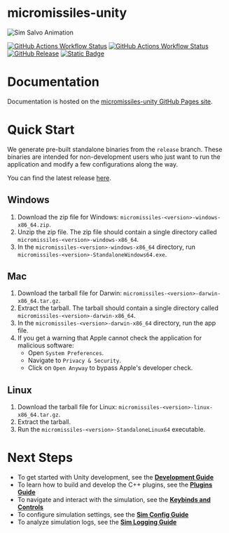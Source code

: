 # micromissiles-unity

![Sim Salvo Animation](docs/images/sim_salvo_animation.gif)

[![GitHub Actions Workflow Status](https://img.shields.io/github/actions/workflow/status/PisterLab/micromissiles-unity/build.yaml?link=https%3A%2F%2Fgithub.com%2FPisterLab%2Fmicromissiles-unity%2Factions%2Fworkflows%2Fbuild.yaml)](https://github.com/PisterLab/micromissiles-unity/actions/workflows/build.yaml)
[![GitHub Actions Workflow Status](https://img.shields.io/github/actions/workflow/status/PisterLab/micromissiles-unity/test.yaml?label=tests&link=https%3A%2F%2Fgithub.com%2FPisterLab%2Fmicromissiles-unity%2Factions%2Fworkflows%2Ftest.yaml)](https://github.com/PisterLab/micromissiles-unity/actions/workflows/test.yaml)
[![GitHub Release](https://img.shields.io/github/v/release/PisterLab/micromissiles-unity?link=https%3A%2F%2Fgithub.com%2FPisterLab%2Fmicromissiles-unity%2Freleases%2Flatest)](https://github.com/PisterLab/micromissiles-unity/releases/latest)
[![Static Badge](https://img.shields.io/badge/%F0%9F%93%93-Documentation-blue?labelColor=white)](https://pisterlab.github.io/micromissiles-unity/)

# Documentation

Documentation is hosted on the [micromissiles-unity GitHub Pages site](https://pisterlab.github.io/micromissiles-unity/).

# Quick Start

We generate pre-built standalone binaries from the `release` branch. These binaries are intended for non-development users who just want to run the application and modify a few configurations along the way.

You can find the latest release [here](https://github.com/PisterLab/micromissiles-unity/releases/latest).

## Windows

1. Download the zip file for Windows: `micromissiles-<version>-windows-x86_64.zip`.
2. Unzip the zip file. The zip file should contain a single directory called `micromissiles-<version>-windows-x86_64`.
3. In the `micromissiles-<version>-windows-x86_64` directory, run `micromissiles-<version>-StandaloneWindows64.exe`.

## Mac

1. Download the tarball file for Darwin: `micromissiles-<version>-darwin-x86_64.tar.gz`.
2. Extract the tarball. The tarball should contain a single directory called `micromissiles-<version>-darwin-x86_64`.
3. In the `micromissiles-<version>-darwin-x86_64` directory, run the app file.
4. If you get a warning that Apple cannot check the application for malicious software:
     * Open `System Preferences`.
     * Navigate to `Privacy & Security`.
     * Click on `Open Anyway` to bypass Apple's developer check.

## Linux

1. Download the tarball file for Linux: `micromissiles-<version>-linux-x86_64.tar.gz`.
2. Extract the tarball.
3. Run the `micromissiles-<version>-StandaloneLinux64` executable.

# Next Steps

- To get started with Unity development, see the [**Development Guide**](https://pisterlab.github.io/micromissiles-unity/Development_Guide.html)
- To learn how to build and develop the C++ plugins, see the [**Plugins Guide**](https://pisterlab.github.io/micromissiles-unity/Plugins_Guide.html)
- To navigate and interact with the simulation, see the [**Keybinds and Controls**](https://pisterlab.github.io/micromissiles-unity/Keybinds_and_Controls.html)
- To configure simulation settings, see the [**Sim Config Guide**](https://pisterlab.github.io/micromissiles-unity/Simulation_Configuration_Guide.html)
- To analyze simulation logs, see the [**Sim Logging Guide**](https://pisterlab.github.io/micromissiles-unity/Simulation_Logging.html)
